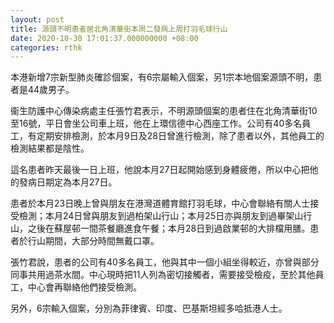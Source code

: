 ```yaml
---
layout: post
title: 源頭不明患者居北角清華街本周二發病上周打羽毛球行山
date: 2020-10-30 17:01:37.000000000 +08:00
categories: rthk
---
```


本港新增7宗新型肺炎確診個案，有6宗屬輸入個案，另1宗本地個案源頭不明，患者是44歲男子。

衞生防護中心傳染病處主任張竹君表示，不明源頭個案的患者住在北角清華街10至16號，平日會坐公司車上班，他在上環信德中心西座工作。公司有40多名員工，有定期安排檢測，於本月9日及28日曾進行檢測，除了患者以外，其他員工的檢測結果都是陰性。

這名患者昨天最後一日上班，他說本月27日起開始感到身體疲倦，所以中心把他的發病日期定為本月27日。

患者於本月23日晚上曾與朋友在港灣道體育館打羽毛球，中心會聯絡有關人士接受檢測；本月24日曾與朋友到過柏架山行山；本月25日亦與朋友到過畢架山行山，之後在蘇屋邨一間茶餐廳進食午餐；本月28日到過啟業邨的大排檔用膳。患者於行山期間，大部分時間無戴口罩。

張竹君說，患者的公司有40多名員工，他與其中一個小組坐得較近，亦曾與部分同事共用過茶水間。中心現時把11人列為密切接觸者，需要接受檢疫，至於其他員工，中心會再聯絡他們接受檢測。

另外，6宗輸入個案，分別為菲律賓、印度、巴基斯坦經多哈抵港人士。
